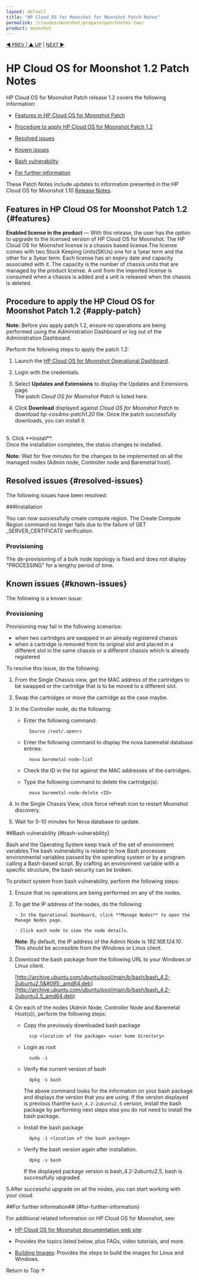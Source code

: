 ```yaml
---
layout: default
title: "HP Cloud OS for Moonshot for Moonshot Patch Notes"
permalink: /cloudos/moonshot/prepare/patchnotes-two/
product: moonshot
---
```

<!--PUBLISH--> 

<script>

function PageRefresh {
onLoad="window.refresh"
}

PageRefresh();

</script>

<p style="font-size: small;"> <a href="/cloudos/moonshot/prepare/">&#9664; PREV | <a href="/cloudos/moonshot/prepare/">&#9650; UP</a> | <a href="/cloudos/moonshot/prepare/releasenotes/">NEXT &#9654;</a> </p>

# HP Cloud OS for Moonshot 1.2 Patch Notes 

HP Cloud OS for Moonshot Patch release 1.2 covers the following information:

* [Features in HP Cloud OS for Moonshot Patch](#features)

* [Procedure to apply HP Cloud OS for Moonshot Patch 1.2](#apply-patch)

* [Resolved issues](#resolved-issues)

* [Known issues](#known-issues) 

* [Bash vulnerability](#bash-vulnerability)

* [For further information](#for-further-information)

These Patch Notes include updates to information presented in the HP Cloud OS for Moonshot 1.10 [Release Notes](/cloudos/moonshot/prepare/releasenotes).

## Features in HP Cloud OS for Moonshot Patch 1.2 {#features}


**Enabled license in the product** &mdash; With this release, the user has the option to upgrade to the licensed version of HP Cloud OS for Moonshot. The HP Cloud OS for Moonshot license is a chassis based license.The license comes with two Stock Keeping Units(SKUs) one for a 1year term and the other for a 3year term. Each license has an expiry date and capacity associated with it. The capacity is the number of chassis units that are managed by the product license. A unit from the imported license is consumed when a chassis is added and a unit is released
when the chassis is deleted.

## Procedure to apply the HP Cloud OS for Moonshot Patch 1.2 {#apply-patch}

**Note:** Before you apply patch 1.2, ensure no operations are being performed using the Administration Dashboard or log out of the Administration Dashboard. 

Perform the following steps to apply the patch 1.2:

1. Launch the [HP Cloud OS for Moonshot Operational Dashboard](/cloudos/moonshot/install/install-setup-admin-node/).  

2. Login with the credentials. 

3. Select  **Updates and Extensions** to display the Updates and Extensions page. <br> The patch *Cloud OS for Moonshot Patch* is listed here.</br>

4. Click **Download** displayed against *Cloud OS for Moonshot Patch* to download *hp-cos4ms-patch1.20* file. Once the patch successfully downloads, you can install it.
</br>
5. Click **Install**. <br>Once the installation completes, the status changes to installed. 

**Note:** Wait for five minutes for the changes to be implemented on all the managed nodes (Admin node, Controller node and Baremetal host).

## Resolved issues {#resolved-issues}

The following issues have been resolved:

###Installation

You can now successfully create compute region. The Create Compute Region command no longer fails due to the failure of GET &#095;SERVER&#095;CERTIFICATE verification.

### Provisioning ###


The de-provisioning of a bulk node topology is fixed and does not display "PROCESSING" for a lengthy period of time. 


## Known issues  {#known-issues}

The following is a known issue:

### Provisioning ###

Provisioning may fail in the following scenarios:

* when two cartridges are swapped in an already registered chassis
* when a cartridge is removed from its original slot and placed in a different slot in the same chassis or a different chassis which is already registered

<!---This happens because the MAC address of the two swapped cartridges is not in sync when two cartridges are swapped. In case the cartridge is removed from its original slot to another slot, the new slot is not able to sync with the MAC address of the cartridge.--> To resolve this issue, do the following:

1. From the Single Chassis view, get the MAC address of the cartridges to be swapped or the cartridge that is to be moved to a different slot.

2. Swap the cartridges or move the cartridge as the case maybe.

3. In the Controller node, do the following:

	* Enter the following command:
	  
            Source /root/.openrc
	
	* Enter the following command to display the nova baremetal database entries:  
	
            nova baremetal-node-list
	* Check the ID in the list against the MAC addresses of the cartridges. 
	
    * Type the following command to delete the cartridge(s): 
    
            nova baremetal-node-delete <ID> 

4. In the Single Chassis View, click force refresh icon to restart Moonshot discovery.

5. Wait for 5-10 minutes for Nova database to update. 


##Bash vulnerability {#bash-vulnerability}


Bash and the Operating System keep track of the set of environment variables.The bash vulnerability is related to how Bash processes environmental variables passed by the operating system or by a program calling a Bash-based script. By crafting an environment variable with a specific structure, the bash security can be broken.


To protect system from bash vulnerability, perform the following steps:

1. Ensure that no  operations are being performed on any of the nodes.

2. To get the IP address of the nodes, do the following:
 
       - In the Operational Dashboard, click **Manage Nodes** to open the Manage Nodes page.
  
       - Click each node to view the node details.

	  **Note**: By default, the IP address of the Admin Node is *192.168.124.10*. This should be accessible from the Windows or Linux client.

3. Download the bash package from the following URL to your Windows or Linux client.
	
	[http://archive.ubuntu.com/ubuntu/pool/main/b/bash/bash_4.2-2ubuntu2.5&#095;_amd64.deb](http://archive.ubuntu.com/ubuntu/pool/main/b/bash/bash_4.2-2ubuntu2.5_amd64.deb)

4. On each of the nodes (Admin Node, Controller Node and Baremetal Host(s)), perform the following steps: 

	- Copy the previously downloaded bash package

    		scp <location of the package> <user home directory>
	

	- Login as root
 
	     	sudo -i 
   
	- Verify the current version of bash 

			dpkg -s bash

        The above command looks for the information on your bash package and displays the version that you are using. If the version displayed is  previous thanthe `bash_4.2-2ubuntu2.5` version, install the bash package by performing  next steps else you do not need to install the bash package.

	- Install the bash package 

	  		dpkg -i <location of the bash package>

	- Verify the bash version again after installation.

			dpkg -s bash

		
        If the displayed package version is bash_4.2-2ubuntu2.5, bash is successfully upgraded.

5.After successful upgrade on all the nodes, you can start working with your cloud.


##For further information## {#for-further-information}

For additional related information on HP Cloud OS for Moonshot, see:

* [HP Cloud OS for Moonshot documentation web site](/cloudos/moonshot/): 
* Provides the topics listed below, plus FAQs, video tutorials, and more.

* [Building Images](/cloudos/moonshot/manage/image-builder/): Provides the steps to build the images for Linux and Windows.

<a href="#top" style="padding:14px 0px 14px 0px; text-decoration: none;"> Return to Top &#8593; </a>

